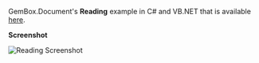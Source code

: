GemBox.Document's **Reading** example in C# and VB.NET that is available [here](https://www.gemboxsoftware.com/document/examples/c-sharp-vb-net-read-word/301).

**Screenshot**

![Reading Screenshot](https://www.gemboxsoftware.com/Document/Examples/Content/CommonUses/Reading/Reading.png)